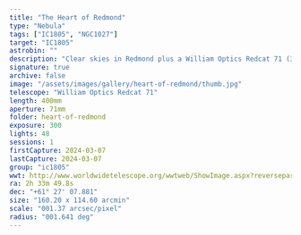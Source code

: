 ```yaml
---
title: "The Heart of Redmond"
type: "Nebula"
tags: ["IC1805", "NGC1027"]
target: "IC1805"
astrobin: ""
description: "Clear skies in Redmond plus a William Optics Redcat 71 (350mm f/5) with a ZWO ASI294MM Pro monochrome camera on a ZWO AM5 mount = The Heart of Redmond. This version of IC1805 was shot from Redmond near the Microsoft campus. I shot around 8 5-minute exposures per red, green, blue, sulfur, hydrogen, and oxygen filter for a total integration time of around 4 hours."
signature: true
archive: false
image: "/assets/images/gallery/heart-of-redmond/thumb.jpg"
telescope: "William Optics Redcat 71"
length: 400mm
aperture: 71mm
folder: heart-of-redmond
exposure: 300
lights: 48
sessions: 1
firstCapture: 2024-03-07
lastCapture: 2024-03-07
group: "ic1805"
wwt: http://www.worldwidetelescope.org/wwtweb/ShowImage.aspx?reverseparity=True&scale=1.373755&name=heart-of-redmond.jpg&imageurl=https://deepskyworkflows.com/assets/images/gallery/heart-of-redmond/heart-of-redmond.jpg&credits=Jeremy+Likness+at+DeepSkyWorkflows.com&creditsUrl=https://deepskyworkflows.com/about&ra=40.076575&dec=62.202301&x=730.7&y=2955.2&rotation=413.10&thumb=https://deepskyworkflows.com/assets/images/gallery/heart-of-redmond/thumb.jpg
ra: 2h 33m 49.8s
dec: "+61° 27' 07.881"
size: "160.20 x 114.60 arcmin"
scale: "001.37 arcsec/pixel"
radius: "001.641 deg"
---
```

